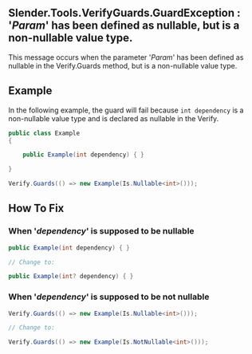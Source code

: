## Slender.Tools.VerifyGuards.GuardException :<br/> '_Param_' has been defined as nullable, but is a non-nullable value type.
This message occurs when the parameter '_Param_' has been defined as nullable in the Verify.Guards method, but is a non-nullable value type.

## Example
In the following example, the guard will fail because `int dependency` is a non-nullable value type and is declared as nullable in the Verify.
```csharp
public class Example
{

    public Example(int dependency) { }

}
```
```csharp
Verify.Guards(() => new Example(Is.Nullable<int>()));
```
## How To Fix
### When '_dependency_' is supposed to be nullable
```csharp
public Example(int dependency) { }

// Change to:

public Example(int? dependency) { }
```
### When '_dependency_' is supposed to be not nullable
```csharp
Verify.Guards(() => new Example(Is.Nullable<int>()));

// Change to:

Verify.Guards(() => new Example(Is.NotNullable<int>()));
```